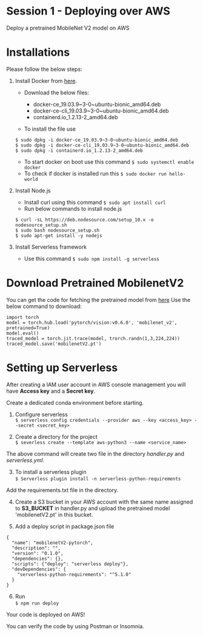 # Session 1 - Deploying over AWS 

Deploy a pretrained MobileNet V2 model on AWS

# Installations
Please follow the below steps:  
1. Install Docker from [here](https://download.docker.com/linux/ubuntu/dists/bionic/pool/stable/amd64/).
    - Download the below files:

        - docker-ce_19.03.9~3-0~ubuntu-bionic_amd64.deb
        - docker-ce-cli_19.03.9~3-0~ubuntu-bionic_amd64.deb
        - containerd.io_1.2.13-2_amd64.deb
    - To install the file use   
    ```[bash]
    $ sudo dpkg -i docker-ce_19.03.9~3-0~ubuntu-bionic_amd64.deb
    $ sudo dpkg -i docker-ce-cli_19.03.9~3-0~ubuntu-bionic_amd64.deb
    $ sudo dpkg -i containerd.io_1.2.13-2_amd64.deb
    ```  

    - To start docker on boot use this command
    `$ sudo systemctl enable docker`  
    - To check if docker is installed run this  `$ sudo docker run hello-world`

2. Install Node.js
    - Install curl using this command `$ sudo apt install curl`
    - Run below commands to install node.js   
    ```[bash]
    $ curl -sL https://deb.nodesource.com/setup_10.x -o nodesource_setup.sh  
    $ sudo bash nodesource_setup.sh  
    $ sudo apt-get install -y nodejs
    ```
3. Install Serverless framework
     - Use this command  `$ sudo npm install -g serverless`

# Download Pretrained MobilenetV2 
You can get the code for fetching the pretrained model from [here](https://pytorch.org/hub/pytorch_vision_mobilenet_v2/)
Use the below command to download:

```
import torch  
model = torch.hub.load('pytorch/vision:v0.6.0', 'mobilenet_v2', pretrained=True)  
model.eval()  
traced_model = torch.jit.trace(model, trorch.randn(1,3,224,224))  
traced_model.save('mobilenetV2.pt')  
```
# Setting up Serverless
After creating a IAM user account in AWS console management you will have **Access key** and a **Secret key**.
 
 Create a dedicated conda environment before starting.

1. Configure serverless  
`$ serverless config credentials --provider aws --key <access_key> --secret <secret_key>`

2. Create a directory for the project  
`$ severless create --template aws-python3 --name <service_name>`

The above command will create two file in the directory *handler.py* and *serverless.yml*.

3. To install a serverless plugin  
`$ Serverless plugin install -n serverless-python-requirements`  

Add the requirements.txt file in the directory.

4. Create a S3 bucket in your AWS account with the same name assigned to **S3_BUCKET** in handler.py and upload the pretrained model 'mobilenetV2.pt' in this bucket.

5. Add a deploy script in package.json file
```
{
  "name": "mobilenetV2-pytorch",
  "description": "",
  "version": "0.1.0",
  "dependencies": {},
  "scripts": {"deploy": "serverless deploy"},
  "devDependencies": {
    "serverless-python-requirements": "^5.1.0"
  }
}
```
6. Run  
`$ npm run deploy`

Your code is deployed on AWS!

You can verify the code by using Postman or Insomnia.

